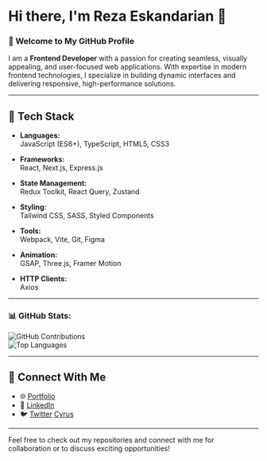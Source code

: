 # Hi there, I'm Reza Eskandarian 👋

### 🌟 Welcome to My GitHub Profile

I am a **Frontend Developer** with a passion for creating seamless, visually appealing, and user-focused web applications. With expertise in modern frontend technologies, I specialize in building dynamic interfaces and delivering responsive, high-performance solutions.


---

## 🚀 Tech Stack  

- **Languages:**  
  JavaScript (ES6+), TypeScript, HTML5, CSS3  

- **Frameworks:**  
  React, Next.js, Express.js  

- **State Management:**  
  Redux Toolkit, React Query, Zustand  

- **Styling:**  
  Tailwind CSS, SASS, Styled Components  

- **Tools:**  
  Webpack, Vite, Git, Figma  

- **Animation:**  
  GSAP, Three.js, Framer Motion  

- **HTTP Clients:**  
  Axios

---

### 📊 GitHub Stats:

![GitHub Contributions](https://github-readme-streak-stats.herokuapp.com/?user=rezaeskandarian&theme=radical)  
![Top Languages](https://github-readme-stats.vercel.app/api/top-langs/?username=rezaeskandarian&layout=compact&theme=radical)

---
## 🔗 Connect With Me
- 🌐 [Portfolio](https://your-portfolio-link.com)
- 💼 [LinkedIn](https://linkedin.com/in/your-profile)
- 🐦 [Twitter](https://twitter.com/your-profile)
[Cyrus](app.logomakr.com/2DsqHD)
---

Feel free to check out my repositories and connect with me for collaboration or to discuss exciting opportunities!




